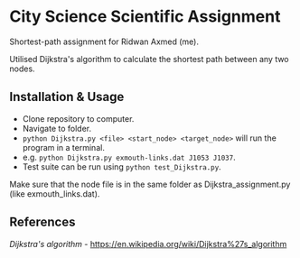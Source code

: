 # City Science Scientific Assignment

Shortest-path assignment for Ridwan Axmed (me). 

Utilised Dijkstra's algorithm to calculate the shortest path between any two nodes. 

## Installation & Usage

- Clone repository to computer.
- Navigate to folder.
- `python Dijkstra.py <file> <start_node> <target_node>` will run the program in a terminal.
- e.g. `python Dijkstra.py exmouth-links.dat J1053 J1037`.
- Test suite can be run using `python test_Dijkstra.py`.

 Make sure that the node file is in the same folder as Dijkstra_assignment.py (like exmouth_links.dat).
 
## References

*Dijkstra's algorithm* - https://en.wikipedia.org/wiki/Dijkstra%27s_algorithm

